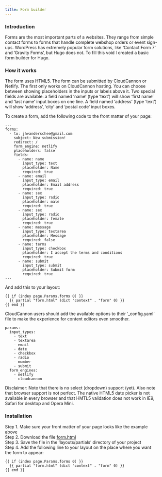 ```yaml
---
title: Form builder
---
```

### Introduction

Forms are the most important parts of a websites. They range from simple contact forms to forms that handle complete webshop orders or event sign-ups. WordPress has extremely popular form solutions, like ‘Contact Form 7’ and ‘Gravity Forms’, but Hugo does not. To fill this void I created a basic form builder for Hugo.

### How it works

The form uses HTML5. The form can be submitted by CloudCannon or Netlify. The first only works on CloudCannon hosting. You can choose between showing placeholders in the inputs or labels above it. Two special fields are available: a field named ‘name’ (type ‘text’) will show ‘first name’ and ‘last name’ input boxes on one line. A field named ‘address’ (type ‘text’) will show ‘address’, ‘city’ and ‘postal code’ input boxes.

To create a form, add the following code to the front matter of your page:

```
---
forms:
  - to: jhvanderschee@gmail.com
    subject: New submission!
    redirect: /
    form_engine: netlify
    placeholders: false
    fields: 
      - name: name
        input_type: text
        placeholder: Name
        required: true
      - name: email
        input_type: email
        placeholder: Email address
        required: true
      - name: sex
        input_type: radio
        placeholder: male
        required: true
      - name: sex
        input_type: radio
        placeholder: female
        required: true
      - name: message
        input_type: textarea
        placeholder: Message
        required: false
      - name: terms
        input_type: checkbox
        placeholder: I accept the terms and conditions
        required: true
      - name: submit
        input_type: submit
        placeholder: Submit form
        required: true
---
```

And add this to your layout:

```
{{ if (index page.Params.forms 0) }}
  {{ partial "form.html" (dict "context" . "form" 0) }}
{{ end }}
```

CloudCannon users should add the available options to their ‘_config.yaml’ file to make the experience for content editors even smoother.

```
params: 
  input_types:
    - text
    - textarea
    - email
    - date
    - checkbox
    - radio
    - number
    - submit
  form_engines:
    - netlify
    - cloudcannon
```

Disclaimer: Note that there is no select (dropdown) support (yet). Also note that browser support is not perfect. The native HTML5 date picker is not available in every browser and that HMTL5 validation does not work in IE9, Safari for desktop and Opera Mini.

### Installation

Step 1. Make sure your front matter of your page looks like the example above  
Step 2. Download the file [form.html](https://github.com/jhvanderschee/hugocodex/blob/main/layouts/partials/form.html)  
Step 3. Save the file in the ‘layouts/partials’ directory of your project  
Step 4. Add the following line to your layout on the place where you want the form to appear:  
```
{{ if (index page.Params.forms 0) }}
  {{ partial "form.html" (dict "context" . "form" 0) }}
{{ end }}
```
